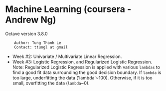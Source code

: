 # Machine Learning (coursera - Andrew Ng)
 Octave version 3.8.0

        Author: Tung Thanh Le
        Contact: ttungl at gmail

* Week #2: Univariate / Multivariate Linear Regression.
* Week #3: Logistic Regression, and Regularized Logistic Regression.
 Note: Regularized Logistic Regression is applied with various `lambdas` to find a good fit data surrounding the good decision boundary. If `lambda` is too large, underfitting the data ('lambda'~100). Otherwise, if it is too small, overfitting the data (`lambda`~0).   
